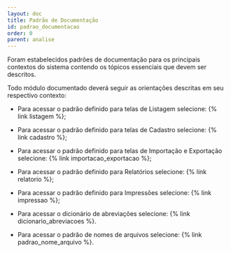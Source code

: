 ```yaml
---
layout: doc
title: Padrão de Documentação
id: padrao_documentacao
order: 0
parent: analise
---
```


Foram estabelecidos padrões de documentação para os principais contextos do sistema contendo os tópicos essenciais que devem ser descritos.

Todo módulo documentado deverá seguir as orientações descritas em seu respectivo contexto:

- Para acessar o padrão definido para telas de Listagem selecione: {% link listagem %};

- Para acessar o padrão definido para telas de Cadastro selecione: {% link cadastro %};

- Para acessar o padrão definido para telas de Importação e Exportação selecione: {% link importacao_exportacao %};

- Para acessar o padrão definido para Relatórios selecione: {% link relatorio %};

- Para acessar o padrão definido para Impressões selecione: {% link impressao %};

- Para acessar o dicionário de abreviações selecione: {% link dicionario_abreviacoes %}.

- Para acessar o padrão de nomes de arquivos selecione: {% link padrao_nome_arquivo %}.